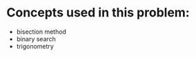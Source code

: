 Concepts used in this problem:
==============================
- bisection method
- binary search
- trigonometry
